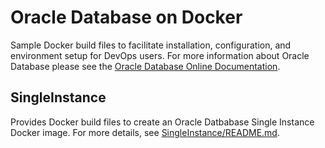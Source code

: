 # Oracle Database on Docker
Sample Docker build files to facilitate installation, configuration, and environment setup for DevOps users. For more information about Oracle Database please see the [Oracle Database Online Documentation](https://docs.oracle.com/en/database/oracle/oracle-database/index.html).

## SingleInstance
Provides Docker build files to create an Oracle Datbabase Single Instance Docker image. For more details, see [SingleInstance/README.md](./SingleInstance/README.md).